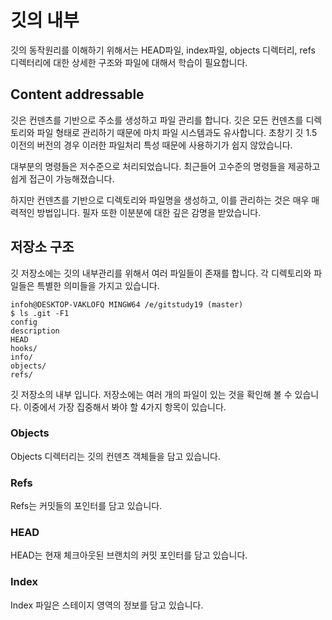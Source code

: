 # 깃의 내부
깃의 동작원리를 이해하기 위해서는 HEAD파일, index파일, objects 디렉터리, refs 디렉터리에 대한 상세한 구조와 파일에 대해서 학습이 필요합니다.

## Content addressable
깃은 컨덴츠를 기반으로 주소를 생성하고 파일 관리를 합니다. 깃은 모든 컨덴츠를 디렉토리와 파일 형태로 관리하기 때문에 마치 파일 시스템과도 유사합니다. 초창기 깃 1.5 이전의 버전의 경우 이러한 파일처리 특성 때문에 사용하기가 쉽지 않았습니다.

대부분의 명령들은 저수준으로 처리되었습니다. 최근들어 고수준의 명령들을 제공하고 쉽게 접근이 가능해졌습니다.

하지만 컨덴츠를 기반으로 디렉토리와 파일명을 생성하고, 이를 관리하는 것은 매우 매력적인 방법입니다. 필자 또한 이분분에 대한 깊은 감명을 받았습니다.

## 저장소 구조
깃 저장소에는 깃의 내부관리를 위해서 여러 파일들이 존재를 합니다. 각 디렉토리와 파일들은 특별한 의미들을 가지고 있습니다. 

```
infoh@DESKTOP-VAKLOFQ MINGW64 /e/gitstudy19 (master)
$ ls .git -F1
config
description
HEAD
hooks/
info/
objects/
refs/
```

깃 저장소의 내부 입니다. 저장소에는 여러 개의 파일이 있는 것을 확인해 볼 수 있습니다. 이중에서 가장 집중해서 봐야 할 4가지 항목이 있습니다.

### Objects
Objects 디렉터리는 깃의 컨덴츠 객체들을 담고 있습니다.

### Refs
Refs는 커밋들의 포인터를 담고 있습니다.

### HEAD
HEAD는 현재 체크아웃된 브랜치의 커밋 포인터를 담고 있습니다.

### Index
Index 파일은 스테이지 영역의 정보를 담고 있습니다.

